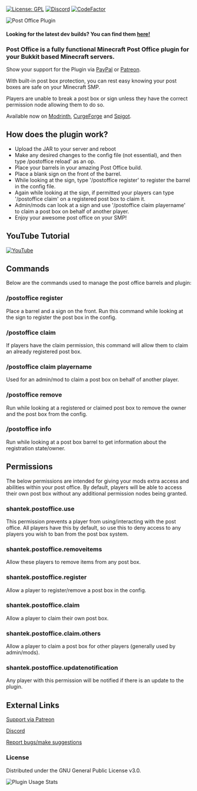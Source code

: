 [![License: GPL](https://img.shields.io/badge/license-GPL-blue.svg)](LICENSE)
[![Discord](https://img.shields.io/discord/628396916639793152.svg?color=%237289da&label=discord)](https://shantek.co/discord) [![CodeFactor](https://www.codefactor.io/repository/github/shantek/postoffice/badge)](https://www.codefactor.io/repository/github/shantek/postoffice)

<img src="https://www.shantek.io/wp-content/uploads/2024/09/Banner.png" alt="Post Office Plugin" />

#### Looking for the latest dev builds? You can find them [here!](https://shantek.dev/job/PostOffice/)

### Post Office is a fully functional Minecraft Post Office plugin for your Bukkit based Minecraft servers.

Show your support for the Plugin via [PayPal](https://www.paypal.com/donate/?hosted_button_id=9N3RCSJF6PYPU) or [Patreon](https://shantek.co/patreon).

With built-in post box protection, you can rest easy knowing your post boxes are safe on your Minecraft SMP.

Players are unable to break a post box or sign unless they have the correct permission node allowing them to do so.

Available now on [Modrinth](https://modrinth.com/plugin/postoffice), [CurgeForge](https://www.curseforge.com/minecraft/bukkit-plugins/post-office/) and [Spigot](https://www.spigotmc.org/resources/post-office.108343/).

## How does the plugin work?

- Upload the JAR to your server and reboot
- Make any desired changes to the config file (not essential), and then type /postoffice reload' as an op.
- Place your barrels in your amazing Post Office build.
- Place a blank sign on the front of the barrel.
- While looking at the sign, type '/postoffice register' to register the barrel in the config file.
- Again while looking at the sign, if permitted your players can type '/postoffice claim' on a registered post box to claim it.
- Admin/mods can look at a sign and use '/postoffice claim playername' to claim a post box on behalf of another player.
- Enjoy your awesome post office on your SMP!

## YouTube Tutorial
[![YouTube](http://i.ytimg.com/vi/skb3oYxVzfg/hqdefault.jpg)](https://www.youtube.com/watch?v=skb3oYxVzfg)

## Commands
Below are the commands used to manage the post office barrels and plugin:

### /postoffice register
Place a barrel and a sign on the front. Run this command while looking at the sign to register the post box in the config.

### /postoffice claim
If players have the claim permission, this command will allow them to claim an already registered post box.

### /postoffice claim playername
Used for an admin/mod to claim a post box on behalf of another player.

### /postoffice remove
Run while looking at a registered or claimed post box to remove the owner and the post box from the config.

### /postoffice info
Run while looking at a post box barrel to get information about the registration state/owner.


## Permissions
The below permissions are intended for giving your mods extra access and abilities within your post office. By default, players will be able to access their own post box without any additional permission nodes being granted.

### shantek.postoffice.use
This permission prevents a player from using/interacting with the post office. All players have this by default, so use this to deny access to any players you wish to ban from the post box system.

### shantek.postoffice.removeitems
Allow these players to remove items from any post box.

### shantek.postoffice.register
Allow a player to register/remove a post box in the config.

### shantek.postoffice.claim
Allow a player to claim their own post box.

### shantek.postoffice.claim.others
Allow a player to claim a post box for other players (generally used by admin/mods).

### shantek.postoffice.updatenotification
Any player with this permission will be notified if there is an update to the plugin.

## External Links

[Support via Patreon](https://shantek.co/patreon)

[Discord](https://shantek.co/discord)

[Report bugs/make suggestions](https://github.com/shantek/PostOffice/issues)

### License
Distributed under the GNU General Public License v3.0.

![Plugin Usage Stats](https://bstats.org/signatures/bukkit/Post%20Office.svg)

